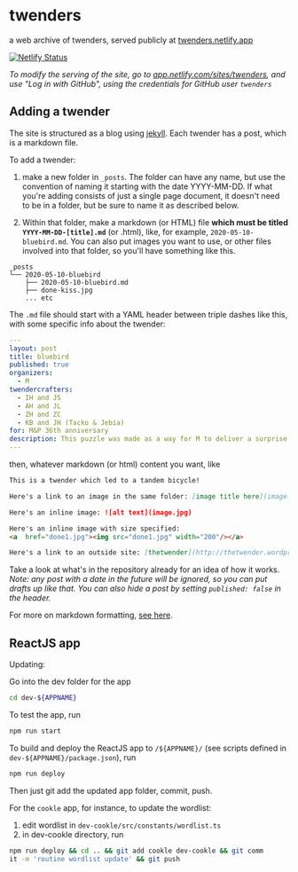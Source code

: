 # twenders
a web archive of twenders, served publicly at [twenders.netlify.app](https://twenders.netlify.app)

[![Netlify Status](https://api.netlify.com/api/v1/badges/e3537254-fb7f-4194-a066-fe5908744756/deploy-status)](https://app.netlify.com/sites/twenders/deploys)

_To modify the serving of the site, go to [app.netlify.com/sites/twenders](https://app.netlify.com/sites/twenders), and use "Log in with GitHub", using the credentials for GitHub user `twenders`_

## Adding a twender

The site is structured as a blog using [jekyll](https://jekyllrb.com/).  Each twender has a post, which is a markdown file.

To add a twender:

1. make a new folder in `_posts`. The folder can have any name, but use the convention of naming it starting with the date YYYY-MM-DD.  If what you're adding consists of just a single page document, it doesn't need to be in a folder, but be sure to name it as described below.

2. Within that folder, make a markdown (or HTML) file **which must be titled `YYYY-MM-DD-[title].md`** (or .html), like, for example, `2020-05-10-bluebird.md`.  You can also put images you want to use, or other files involved into that folder, so you'll have something like this.

  ```
  _posts
  └── 2020-05-10-bluebird
      ├── 2020-05-10-bluebird.md
      ├── done-kiss.jpg
      ... etc
  ```

  The `.md` file should start with a YAML header between triple dashes like this, with some specific info about the twender:

  ```yaml
  ---
  layout: post
  title: bluebird
  published: true
  organizers: 
    - M
  twendercrafters:
    - IH and JS
    - AH and JL
    - ZH and ZC
    - KB and JH (Tacko & Jebia)
  for: M&P 36th anniversary
  description: This puzzle was made as a way for M to deliver a surprise anniversary present to P.
  ---
  ````

  then, whatever markdown (or html) content you want, like

  ```markdown
  This is a twender which led to a tandem bicycle!

  Here's a link to an image in the same folder: [image title here](image.jpg).

  Here's an inline image: ![alt text](image.jpg)

  Here's an inline image with size specified:
  <a  href="done1.jpg"><img src="done1.jpg" width="200"/></a>

  Here's a link to an outside site: [thetwender](http://thetwender.wordpress.com).
  ```

Take a look at what's in the repository already for an idea of how it works.  _Note: any post with a date in the future will be ignored, so you can put drafts up like that.  You can also hide a post by setting `published: false` in the header._

For more on markdown formatting, [see here](https://github.com/adam-p/markdown-here/wiki/Markdown-Cheatsheet).


## ReactJS app

Updating:

Go into the dev folder for the app
```bash
cd dev-${APPNAME}
```

To test the app, run
```bash
npm run start
```

To build and deploy the ReactJS app to `/${APPNAME}/` (see scripts defined in `dev-${APPNAME}/package.json`), run
```bash
npm run deploy
```

Then just git add the updated app folder, commit, push.

For the `cookle` app, for instance, to update the wordlist:

1. edit wordlist in `dev-cookle/src/constants/wordlist.ts`
2. in dev-cookle directory, run

  ```bash
  npm run deploy && cd .. && git add cookle dev-cookle && git comm
  it -m 'routine wordlist update' && git push
  ```

